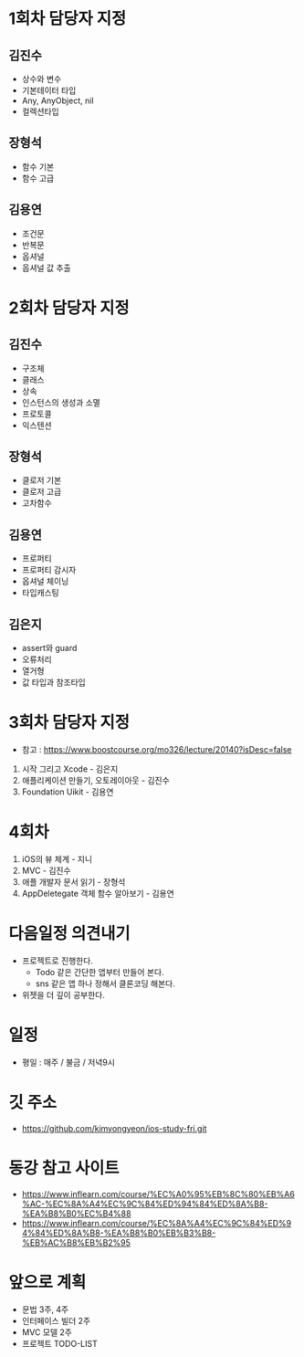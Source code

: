 # 1회차 담당자 지정

## 김진수

- 상수와 변수
- 기본테이터 타입
- Any, AnyObject, nil
- 컬렉션타입

## 장형석

- 함수 기본
- 함수 고급

## 김용연

- 조건문
- 반복문
- 옵셔널
- 옵셔널 값 추출

# 2회차 담당자 지정

## 김진수

- 구조체
- 클래스
- 상속
- 인스턴스의 생성과 소멸
- 프로토콜
- 익스텐션

## 장형석

- 클로저 기본
- 클로저 고급
- 고차함수

## 김용연

- 프로퍼티
- 프로퍼티 감시자
- 옵셔널 체이닝
- 타입캐스팅

## 김은지

- assert와 guard
- 오류처리
- 열거형
- 값 타입과 참조타입

# 3회차 담당자 지정

- 참고 : https://www.boostcourse.org/mo326/lecture/20140?isDesc=false

1. 시작 그리고 Xcode - 김은지
2. 애플리케이션 만들기, 오토레이아웃 - 김진수
3. Foundation Uikit - 김용연

# 4회차

1. iOS의 뷰 체계 - 지니
2. MVC - 김진수
3. 애플 개발자 문서 읽기 - 장형석
4. AppDeletegate 객체 함수 알아보기 - 김용연

# 다음일정 의견내기

- 프로젝트로 진행한다.
  - Todo 같은 간단한 앱부터 만들어 본다.
  - sns 같은 앱 하나 정해서 클론코딩 해본다.
- 위젯을 더 깊이 공부한다.

# 일정

- 평일 : 매주 / 불금 / 저녁9시

# 깃 주소

- https://github.com/kimyongyeon/ios-study-fri.git

# 동강 참고 사이트

- https://www.inflearn.com/course/%EC%A0%95%EB%8C%80%EB%A6%AC-%EC%8A%A4%EC%9C%84%ED%94%84%ED%8A%B8-%EA%B8%B0%EC%B4%88
- https://www.inflearn.com/course/%EC%8A%A4%EC%9C%84%ED%94%84%ED%8A%B8-%EA%B8%B0%EB%B3%B8-%EB%AC%B8%EB%B2%95

# 앞으로 계획

- 문법 3주, 4주
- 인터페이스 빌더 2주
- MVC 모델 2주
- 프로젝트 TODO-LIST
